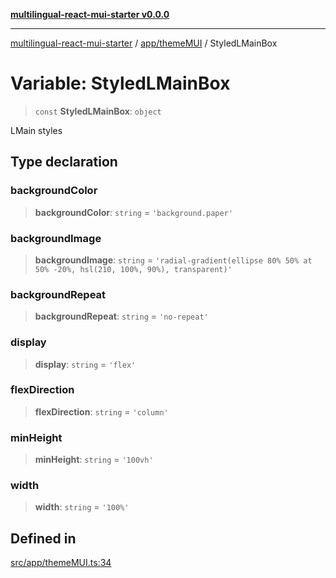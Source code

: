 [**multilingual-react-mui-starter v0.0.0**](../../../README.md)

***

[multilingual-react-mui-starter](../../../modules.md) / [app/themeMUI](../README.md) / StyledLMainBox

# Variable: StyledLMainBox

> `const` **StyledLMainBox**: `object`

LMain styles

## Type declaration

### backgroundColor

> **backgroundColor**: `string` = `'background.paper'`

### backgroundImage

> **backgroundImage**: `string` = `'radial-gradient(ellipse 80% 50% at 50% -20%, hsl(210, 100%, 90%), transparent)'`

### backgroundRepeat

> **backgroundRepeat**: `string` = `'no-repeat'`

### display

> **display**: `string` = `'flex'`

### flexDirection

> **flexDirection**: `string` = `'column'`

### minHeight

> **minHeight**: `string` = `'100vh'`

### width

> **width**: `string` = `'100%'`

## Defined in

[src/app/themeMUI.ts:34](https://github.com/mjleb/multilingual-react-mui-starter/blob/32fa41d0cd2d5a379bf90c9ac2f70f1ee0b79d1d/src/app/themeMUI.ts#L34)
